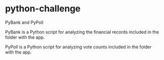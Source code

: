 # python-challenge
PyBank and PyPoll

PyBank is a Python script for analyzing the financial records included in the folder with the app.

PyPoll is a Python script for analyzing vote counts included in the folder with the app.
